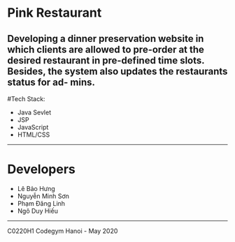 # Pink Restaurant

Developing a dinner preservation website in which clients
are allowed to pre-order at the desired restaurant in pre-defined time
slots. Besides, the system also updates the restaurants status for ad-
mins. 
---
#Tech Stack: 
- Java Sevlet
- JSP
- JavaScript
- HTML/CSS

---
# Developers
- Lê Bảo Hưng
- Nguyễn Minh Sơn
- Phạm Đăng Linh
- Ngô Duy Hiếu
---
C0220H1 Codegym Hanoi - May 2020 
